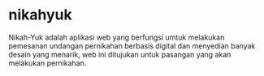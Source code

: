 # nikahyuk
Nikah-Yuk adalah aplikasi web yang berfungsi umtuk melakukan pemesanan undangan pernikahan berbasis digital dan menyedian banyak desain yang menarik, web ini ditujukan untuk pasangan yang akan melakukan pernikahan.

